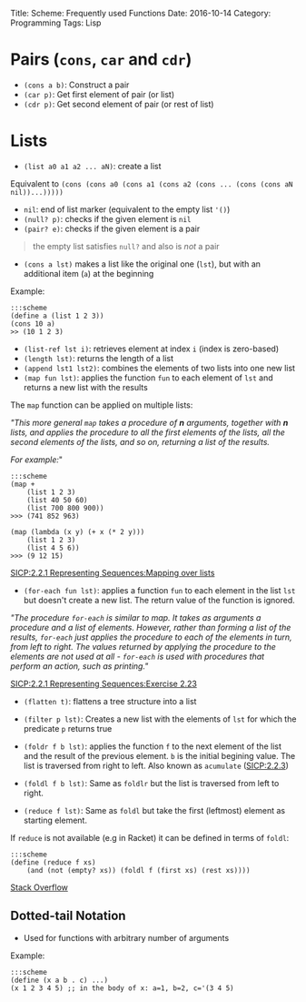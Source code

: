 Title: Scheme: Frequently used Functions
Date: 2016-10-14
Category: Programming
Tags: Lisp


# Pairs (`cons`, `car` and `cdr`)

- `(cons a b)`: Construct a pair
- `(car p)`: Get first element of pair (or list)
- `(cdr p)`: Get second element of pair (or rest of list)

# Lists

- `(list a0 a1 a2 ... aN)`: create a list

Equivalent to `(cons (cons a0 (cons a1 (cons a2 (cons ... (cons (cons aN nil))...)))))`

- `nil`: end of list marker (equivalent to the empty list `'()`)
- `(null? p)`: checks if the given element is `nil`
- `(pair? e)`: checks if the given element is a pair

> the empty list satisfies `null?` and also is *not* a pair

- `(cons a lst)` makes a list like the original one (`lst`), but with an additional item (`a`) at the beginning

Example:

    :::scheme
    (define a (list 1 2 3))
    (cons 10 a)
    >> (10 1 2 3)

- `(list-ref lst i)`: retrieves element at index `i` (index is zero-based)
- `(length lst)`: returns the length of a list
- `(append lst1 lst2)`: combines the elements of two lists into one new list
- `(map fun lst)`: applies the function `fun` to each element of `lst` and returns a new list with the results

The `map` function can be applied on multiple lists:

*"This more general `map` takes a procedure of **n** arguments, together with **n** lists, and applies the procedure to all the first elements of the lists, all the second elements of the lists, and so on, returning a list of the results.*

*For example:*"

    :::scheme
    (map + 
        (list 1 2 3) 
        (list 40 50 60) 
        (list 700 800 900))
    >>> (741 852 963)

    (map (lambda (x y) (+ x (* 2 y)))
        (list 1 2 3)
        (list 4 5 6))
    >>> (9 12 15)

[SICP:2.2.1  Representing Sequences:Mapping over lists](https://mitpress.mit.edu/sicp/full-text/book/book-Z-H-15.html#%_sec_2.2.1)

- `(for-each fun lst)`: applies a function `fun` to each element in the list `lst` but doesn't create a new list. The return value of the function is ignored.


*"The procedure `for-each` is similar to map. It takes as arguments a procedure and a list of elements. However, rather than forming a list of the results, `for-each` just applies the procedure to each of the elements in turn, from left to right. The values returned by applying the procedure to the elements are not used at all - `for-each` is used with procedures that perform an action, such as printing."* 

[SICP:2.2.1  Representing Sequences:Exercise 2.23](https://mitpress.mit.edu/sicp/full-text/book/book-Z-H-15.html#%_sec_2.2.1)


- `(flatten t)`: flattens a tree structure into a list

- `(filter p lst)`: Creates a new list with the elements of `lst` for which the predicate `p` returns true

- `(foldr f b lst)`: applies the function `f` to the next element of the list and the result of the previous element. `b` is the initial begining value. The list is traversed from right to left. Also known as `acumulate` ([SICP:2.2.3](https://mitpress.mit.edu/sicp/full-text/book/book-Z-H-15.html#%_sec_2.2.3))

- `(foldl f b lst)`: Same as `foldlr` but the list is traversed from left to right.

- `(reduce f lst)`: Same as `foldl` but take the first (leftmost) element as starting element.

If `reduce` is not available (e.g in Racket) it can be defined in terms of `foldl`:

    :::scheme
    (define (reduce f xs)
        (and (not (empty? xs)) (foldl f (first xs) (rest xs))))

[Stack Overflow](http://stackoverflow.com/a/25211454/1272072)


## Dotted-tail Notation

- Used for functions with arbitrary number of arguments

Example:

    :::scheme
    (define (x a b . c) ...)
    (x 1 2 3 4 5) ;; in the body of x: a=1, b=2, c='(3 4 5)



